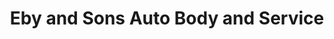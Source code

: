 ---
title: "Eby and Sons Auto Body and Service"
url: /lancaster/eby-and-sons-auto-body-and-service/
shop: car repair
---